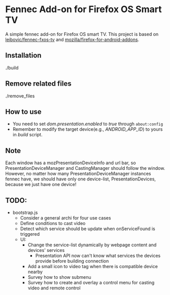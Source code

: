 # Fennec Add-on for Firefox OS Smart TV
A simple fennec add-on for Firefox OS smart TV. This project is based on [leibovic/fennec-fxos-tv](https://github.com/leibovic/fennec-fxos-tv) and [mozilla/firefox-for-android-addons](https://github.com/mozilla/firefox-for-android-addons).

## Installation
./build

## Remove related files
./remove_files

## How to use
- You need to set _dom.presentation.enabled_ to _true_ through ```about:config```
- Remember to modify the target device(e.g., _ANDROID_APP_ID_) to yours in _build_ script.

## Note
Each window has a mozPresentationDeviceInfo and url bar,
so PresentationDeviceManager and CastingManager should follow the window.
However, no matter how many PresentationDeviceManager instances fennec have,
we should have only one device-list, PresentationDevices, because we just have one device!


## TODO:
- bootstrap.js
  - Consider a general archi for four use cases
  - Define conditions to cast video
  - Detect which service should be update when onServiceFound is triggered
  - UI:
    - Change the service-list dynamically by webpage content and devices' services
      - Presentation API now can't know what services the devices provide before building connection
    - Add a small icon to video tag when there is compatible device nearby
    - Survey how to show submenu
    - Survey how to create and overlay a control menu for casting video and remote control
